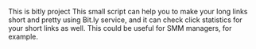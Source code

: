 This is bitly project This small script can help you to make your long links short and pretty using Bit.ly service, and it can check click statistics for your short links as well. This could be useful for SMM managers, for example.
  
